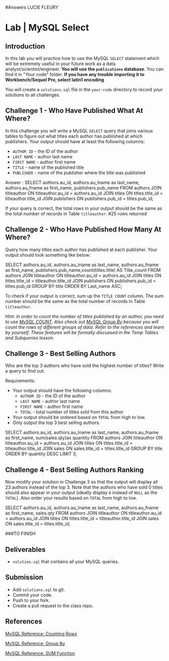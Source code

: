 #Answers LUCIE FLEURY

# Lab | MySQL Select

## Introduction

In this lab you will practice how to use the MySQL `SELECT` statement which will be extremely useful in your future work as a data analyst/scientist/engineer. **You will use the `publications` database**. You can find it in "Your code" folder. **If you have any trouble importing it to Workbench/Sequel Pro, select latin1 encoding**

You will create a `solutions.sql` file in the `your-code` directory to record your solutions to all challenges.

## Challenge 1 - Who Have Published What At Where?

In this challenge you will write a MySQL `SELECT` query that joins various tables to figure out what titles each author has published at which publishers. Your output should have at least the following columns:

* `AUTHOR ID` - the ID of the author
* `LAST NAME` - author last name
* `FIRST NAME` - author first name
* `TITLE` - name of the published title
* `PUBLISHER` - name of the publisher where the title was published

Answer :
SELECT authors.au_id, authors.au_lname as last_name, authors.au_fname as first_name, publishers.pub_name 
FROM authors
JOIN titleauthor
ON titleauthor.au_id = authors.au_id
JOIN titles
ON titles.title_id = titleauthor.title_id
JOIN publishers
ON publishers.pub_id = titles.pub_id;




If your query is correct, the total rows in your output should be the same as the total number of records in Table `titleauthor`. #25 rows returned

## Challenge 2 - Who Have Published How Many At Where?

Query how many titles each author has published at each publisher. Your output should look something like below:
 
SELECT authors.au_id, authors.au_lname as last_name, authors.au_fname as first_name, publishers.pub_name,count(titles.title) AS Title_count
FROM authors
JOIN titleauthor
ON titleauthor.au_id = authors.au_id
JOIN titles
ON titles.title_id = titleauthor.title_id
JOIN publishers
ON publishers.pub_id = titles.pub_id
GROUP BY title
ORDER BY Last_name ASC;
 


To check if your output is correct, sum up the `TITLE COUNT` column. The sum number should be the same as the total number of records in Table `titleauthor`.



*Hint: In order to count the number of titles published by an author, you need to use [MySQL COUNT](https://dev.mysql.com/doc/refman/8.0/en/counting-rows.html). Also check out [MySQL Group By](https://dev.mysql.com/doc/refman/8.0/en/group-by-modifiers.html) because you will count the rows of different groups of data. Refer to the references and learn by yourself. These features will be formally discussed in the Temp Tables and Subqueries lesson.*

## Challenge 3 - Best Selling Authors

Who are the top 3 authors who have sold the highest number of titles? Write a query to find out.

Requirements:

* Your output should have the following columns:
	* `AUTHOR ID` - the ID of the author
	* `LAST NAME` - author last name
	* `FIRST NAME` - author first name
	* `TOTAL` - total number of titles sold from this author
* Your output should be ordered based on `TOTAL` from high to low.
* Only output the top 3 best selling authors.

SELECT authors.au_id, authors.au_lname as last_name, authors.au_fname as first_name, sum(sales.qty)as quantity
FROM authors
JOIN titleauthor
ON titleauthor.au_id = authors.au_id
JOIN titles
ON titles.title_id = titleauthor.title_id
JOIN sales
ON sales.title_id = titles.title_id
GROUP BY title
ORDER BY quantity DESC
LIMIT 3;



## Challenge 4 - Best Selling Authors Ranking

Now modify your solution in Challenge 3 so that the output will display all 23 authors instead of the top 3. Note that the authors who have sold 0 titles should also appear in your output (ideally display `0` instead of `NULL` as the `TOTAL`). Also order your results based on `TOTAL` from high to low.

SELECT authors.au_id, authors.au_lname as last_name, authors.au_fname as first_name, sales.qty
FROM authors
JOIN titleauthor
ON titleauthor.au_id = authors.au_id
JOIN titles
ON titles.title_id = titleauthor.title_id
JOIN sales
ON sales.title_id = titles.title_id;

###TO FINISH






## Deliverables

* `solution.sql` that contains all your MySQL queries.

## Submission

* Add `solutions.sql` to git.
* Commit your code.
* Push to your fork.
* Create a pull request to the class repo.

## References

[MySQL Reference: Counting Rows](https://dev.mysql.com/doc/refman/8.0/en/counting-rows.html)

[MySQL Reference: Group By](https://dev.mysql.com/doc/refman/8.0/en/group-by-modifiers.html)

[MySQL Reference: SUM Function](https://dev.mysql.com/doc/refman/8.0/en/group-by-functions.html#function_sum)
